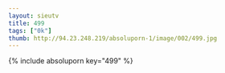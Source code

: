 ```yaml
--- 
layout: sieutv
title: 499
tags: ["0k"]
thumb: http://94.23.248.219/absoluporn-1/image/002/499.jpg
---
```

{% include absoluporn key="499" %} 
